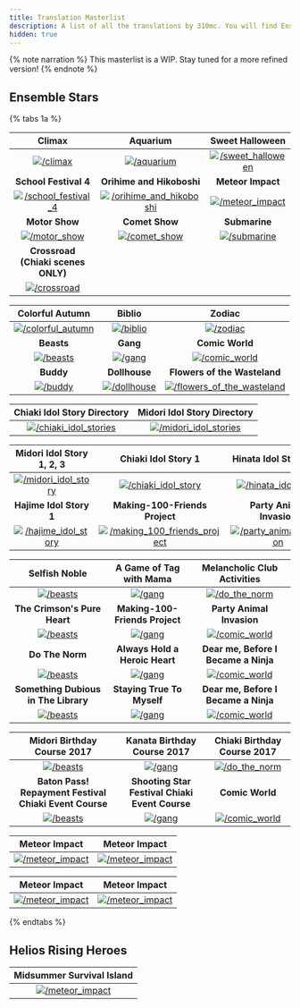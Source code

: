 ```yaml
---
title: Translation Masterlist
description: A list of all the translations by 310mc. You will find Enstars and Helios translations here.
hidden: true
---
```


{% note narration %}
This masterlist is a WIP. Stay tuned for a more refined version!
{% endnote %}

## Ensemble Stars

{% tabs 1a %}
<!-- tab Event Stories -->
|Climax|Aquarium|Sweet Halloween|
| :-----------: | :-----------: | :-----------: |
[![/climax](/img/banner/climax.png)](/climax)|[![/aquarium](/img/banner/aquarium.png)](/aquarium)|[![/sweet_halloween](/img/banner/sweethalloween.png)](/sweet_halloween)
**School Festival 4**|**Orihime and Hikoboshi**|**Meteor Impact**
[![/school_festival_4](/img/banner/schoolfestival4.png)](/school_festival_4)|[![/orihime_and_hikoboshi](/img/banner/orihimeandhikoboshi.png)](/orihime_and_hikoboshi)|[![/meteor_impact](/img/banner/meteorimpact.png)](/meteor_impact)
**Motor Show**|**Comet Show**|**Submarine**
[![/motor_show](/img/banner/motorshow.png)](/motor_show)|[![/comet_show](/img/banner/cometshow.png)](/comet_show)|[![/submarine](/img/banner/submarine.png)](/submarine)
**Crossroad<br>(Chiaki scenes ONLY)**|
[![/crossroad](/img/banner/crossroad.png)](/crossroad)|
<!-- endtab -->
<!-- tab Gacha Stories -->
|Colorful Autumn|Biblio|Zodiac|
| :-----------: | :-----------: | :-----------: |
[![/colorful_autumn](/img/banner/colorfulautumn.png)](/colorful_autumn)|[![/biblio](/img/banner/biblio.png)](/biblio)|[![/zodiac](/img/banner/zodiac.png)](/zodiac)
**Beasts**|**Gang**|**Comic World**
[![/beasts](/img/banner/beasts.png)](/beasts)|[![/gang](/img/banner/gang.png)](/gang)|[![/comic_world](/img/banner/comicworld.png)](/comic_world)
**Buddy**|**Dollhouse**|**Flowers of the Wasteland**
[![/buddy](/img/banner/buddy.png)](/buddy)|[![/dollhouse](/img/banner/dollhouse.png)](/dollhouse)|[![/flowers_of_the_wasteland](/img/banner/flowersofthewasteland.png)](/flowers_of_the_wasteland)
<!-- endtab -->
<!-- tab Idol Stories -->
|Chiaki Idol Story Directory|Midori Idol Story Directory|
| :-----------: | :-----------: |
[![/chiaki_idol_stories](/img/banner/chiakistories.png)](/chiaki_idol_stories)|[![/midori_idol_stories](/img/banner/midoristories.png)](/midori_idol_stories)|

|Midori Idol Story 1, 2, 3|Chiaki Idol Story 1|Hinata Idol Story 1, 3|
| :-----------: | :-----------: | :-----------: |
[![/midori_idol_story](https://static.wikia.nocookie.net/ensemble-stars/images/6/61/%28Practicing%29_Midori_Takamine_M.png)](/midori_idol_story)|[![/chiaki_idol_story](https://static.wikia.nocookie.net/ensemble-stars/images/8/84/%28Practicing%29_Chiaki_Morisawa_M.png)](/chiaki_idol_story)|[![/hinata_idol_story](https://static.wikia.nocookie.net/ensemble-stars/images/f/ff/%28Practicing%29_Hinata_Aoi_M.png)](/hinata_idol_story)
**Hajime Idol Story 1**|**Making-100-Friends Project**|**Party Animal Invasion**
[![/hajime_idol_story](https://static.wikia.nocookie.net/ensemble-stars/images/d/d5/%28Practicing%29_Hajime_Shino_M.png)](/hajime_idol_story)|[![/making_100_friends_project](https://static.wikia.nocookie.net/ensemble-stars/images/3/31/%28Bonds_That_Can_Be_Called_Friendship%29_Midori_Takamine_M_Bloomed.png)](/making_100_friends_project)|[![/party_animal_invasion](https://static.wikia.nocookie.net/ensemble-stars/images/e/eb/%28Parfait_of_Pure_Bliss%29_Midori_Takamine_M.png)](/party_animal_invasion)


|Selfish Noble|A Game of Tag with Mama|Melancholic Club Activities|
| :-----------: | :-----------: | :-----------: |
[![/beasts](/img/banner/beasts.png)](/beasts)|[![/gang](/img/banner/gang.png)](/gang)|[![/do_the_norm](https://static.wikia.nocookie.net/ensemble-stars/images/1/1f/%28Basketball_Connections%29_Aira_Shiratori_M_Bloomed.png)](/do_the_norm)
**The Crimson's Pure Heart**|**Making-100-Friends Project**|**Party Animal Invasion**
[![/beasts](/img/banner/beasts.png)](/beasts)|[![/gang](/img/banner/gang.png)](/gang)|[![/comic_world](/img/banner/comicworld.png)](/comic_world)
**Do The Norm**|**Always Hold a Heroic Heart**|**Dear me, Before I Became a Ninja**
[![/beasts](/img/banner/beasts.png)](/beasts)|[![/gang](/img/banner/gang.png)](/gang)|[![/comic_world](/img/banner/comicworld.png)](/comic_world)
**Something Dubious in The Library**|**Staying True To Myself**|**Dear me, Before I Became a Ninja**
[![/beasts](/img/banner/beasts.png)](/beasts)|[![/gang](/img/banner/gang.png)](/gang)|[![/comic_world](/img/banner/comicworld.png)](/comic_world)
<!-- endtab -->
<!-- tab Mini Talks -->
|Midori Birthday Course 2017|Kanata Birthday Course 2017|Chiaki Birthday Course 2017|
| :-----------: | :-----------: | :-----------: |
[![/beasts](/img/banner/beasts.png)](/beasts)|[![/gang](/img/banner/gang.png)](/gang)|[![/do_the_norm](https://static.wikia.nocookie.net/ensemble-stars/images/1/1f/%28Basketball_Connections%29_Aira_Shiratori_M_Bloomed.png)](/do_the_norm)
**Baton Pass! Repayment Festival Chiaki Event Course**|**Shooting Star Festival Chiaki Event Course**|**Comic World**
[![/beasts](/img/banner/beasts.png)](/beasts)|[![/gang](/img/banner/gang.png)](/gang)|[![/comic_world](/img/banner/comicworld.png)](/comic_world)
<!-- endtab -->
<!-- tab Lyrics -->
|Meteor Impact|Meteor Impact|
| :-----------: | :-----------: |
[![/meteor_impact](/img/banner/meteorimpact.png)](/meteor_impact)|[![/meteor_impact](/img/banner/meteorimpact.png)](/meteor_impact)
<!-- endtab -->
<!-- tab Other -->
|Meteor Impact|Meteor Impact|
| :-----------: | :-----------: |
[![/meteor_impact](/img/banner/meteorimpact.png)](/meteor_impact)|[![/meteor_impact](/img/banner/meteorimpact.png)](/meteor_impact)
<!-- endtab -->
{% endtabs %}

## Helios Rising Heroes


|Midsummer Survival Island|
| :-----------: |
[![/meteor_impact](/img/banner/meteorimpact.png)](/meteor_impact)|
